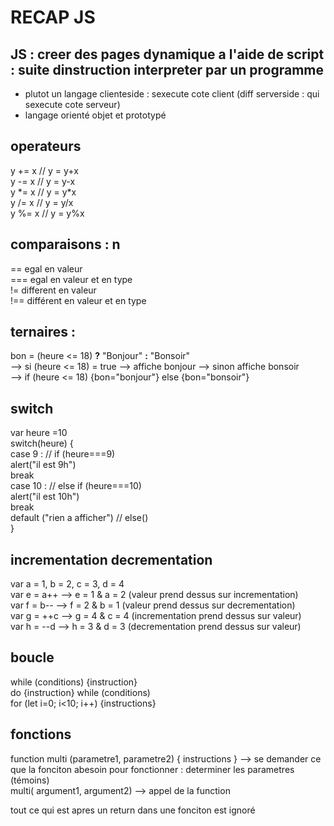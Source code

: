 # RECAP JS 

## JS : creer des pages dynamique a l'aide de script : suite dinstruction interpreter par un programme   
- plutot un langage clienteside : sexecute cote client (diff serverside : qui sexecute cote serveur)   
- langage orienté objet et prototypé  

## operateurs   
y += x // y = y+x  
y -= x // y = y-x    
y \*= x // y = y\*x   
y /= x // y = y/x   
y %= x // y = y%x   

## comparaisons : n 
== egal en valeur   
=== egal en valeur et en type   
!= different en valeur   
!== différent en valeur et en type   

## ternaires :
bon = (heure <= 18) **?** "Bonjour" **:** "Bonsoir"   
--> si (heure <= 18) = true --> affiche bonjour --> sinon affiche bonsoir   
--> if (heure <= 18) {bon="bonjour"} else {bon="bonsoir"}   

## switch
var heure =10  
switch(heure) {   
case 9 :   // if (heure===9)   
alert("il est 9h")   
break     
case 10 :  // else if (heure===10)   
alert("il est 10h")   
break  
default ("rien a afficher") // else()  
}

## incrementation decrementation 
var a = 1, b = 2, c = 3, d = 4   
var e = a++ --> e = 1 & a = 2 (valeur prend dessus sur incrementation)  
var f = b-- --> f = 2 & b = 1 (valeur prend dessus sur decrementation)   
var g = ++c --> g = 4 & c = 4 (incrementation prend dessus sur valeur)   
var h = --d --> h = 3 & d = 3 (decrementation prend dessus sur valeur)  

## boucle 

while (conditions) {instruction}   
do {instruction}  while (conditions)     
for (let i=0; i<10; i++) {instructions}   

## fonctions 

function multi (parametre1, parametre2) { instructions }  --> se demander ce que la fonciton abesoin pour fonctionner : determiner les parametres (témoins)   
multi( argument1, argument2) --> appel de la function   
 
tout ce qui est apres un return dans une fonciton est ignoré
